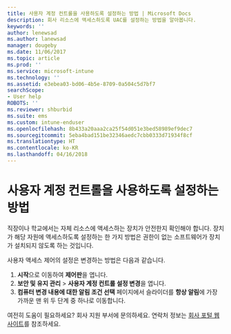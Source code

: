```yaml
---
title: 사용자 계정 컨트롤을 사용하도록 설정하는 방법 | Microsoft Docs
description: 회사 리소스에 액세스하도록 UAC를 설정하는 방법을 알아봅니다.
keywords: ''
author: lenewsad
ms.author: lanewsad
manager: dougeby
ms.date: 11/06/2017
ms.topic: article
ms.prod: ''
ms.service: microsoft-intune
ms.technology: ''
ms.assetid: e3ebea03-bd06-4b5e-8709-0a504c5d7bf7
searchScope:
- User help
ROBOTS: ''
ms.reviewer: shburbid
ms.suite: ems
ms.custom: intune-enduser
ms.openlocfilehash: 8b433a20aaa2ca25f54d051e3bed58989ef9dec7
ms.sourcegitcommit: 5eba4bad151be32346aedc7cbb0333d71934f8cf
ms.translationtype: HT
ms.contentlocale: ko-KR
ms.lasthandoff: 04/16/2018
---
```

# <a name="how-to-enable-user-access-control"></a>사용자 계정 컨트롤을 사용하도록 설정하는 방법

직장이나 학교에서는 자체 리소스에 액세스하는 장치가 안전한지 확인해야 합니다. 장치가 해당 자원에 액세스하도록 설정하는 한 가지 방법은 권한이 없는 소프트웨어가 장치가 설치되지 않도록 하는 것입니다.

사용자 액세스 제어의 설정은 변경하는 방법은 다음과 같습니다.

1. **시작**으로 이동하여 **제어판**을 엽니다.
2. **보안 및 유지 관리** > **사용자 계정 컨트롤 설정 변경**을 엽니다.
3. **컴퓨터 변경 내용에 대한 알림 조건 선택** 페이지에서 슬라이더를 **항상 알림**에 가장 가까운 맨 위 두 단계 중 하나로 이동합니다.

여전히 도움이 필요하세요? 회사 지원 부서에 문의하세요. 연락처 정보는 [회사 포털 웹 사이트](https://portal.manage.microsoft.com#HelpDeskDialog)를 참조하세요.
